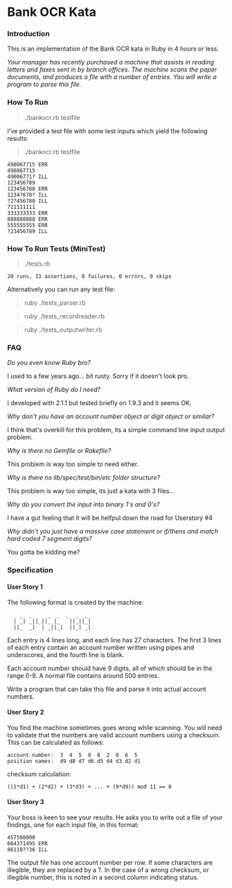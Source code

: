 # Bank OCR Kata

### Introduction 

This is an implementation of the Bank OCR kata in Ruby in 4 hours or less.

_Your manager has recently purchased a machine that assists in reading letters and faxes sent in by branch offices. The machine scans the paper documents, and produces a file with a number of entries. You will write a program to parse this file._

### How To Run

> ./bankocr.rb testfile 

I've provided a test file with some test inputs which yield the following results:

> ./bankocr.rb testfile

```
490067715 ERR
490867715 
49006771? ILL
123456789 
123456780 ERR
1234?678? ILL
?2?456780 ILL
711111111 
333333333 ERR
888888888 ERR
555555555 ERR
?23456789 ILL
```

### How To Run Tests (MiniTest)

> ./tests.rb

```
20 runs, 33 assertions, 0 failures, 0 errors, 0 skips
```

Alternatively you can run any test file:

> ruby ./tests_parser.rb

> ruby ./tests_recordreader.rb

> ruby ./tests_outputwriter.rb


### FAQ

_Do you even know Ruby bro?_

I used to a few years ago... bit rusty. Sorry if it doesn't look pro.

_What version of Ruby do I need?_

I developed with 2.1.1 but tested briefly on 1.9.3 and it seems OK.

_Why don't you have an account number object or digit object or similar?_

I think that's overkill for this problem, its a simple command line input output problem.

_Why is there no Gemfile or Rakefile?_

This problem is way too simple to need either.

_Why is there no lib/spec/test/bin/etc folder structure?_

This problem is way too simple, its just a kata with 3 files...

_Why do you convert the input into binary 1's and 0's?_

I have a gut feeling that it will be helfpul down the road for Userstory #4

_Why didn't you just have a massive case statement or if/thens and match hard coded 7 segment digits?_

You gotta be kidding me?


### Specification

#### User Story 1

The following format is created by the machine:

```
    _  _     _  _  _  _  _
  | _| _||_||_ |_   ||_||_|
  ||_  _|  | _||_|  ||_| _| 

```
                           
Each entry is 4 lines long, and each line has 27 characters. The first 3 lines of each entry contain an account number written using pipes and underscores, and the fourth line is blank.

Each account number should have 9 digits, all of which should be in the range 0-9. A normal file contains around 500 entries.

Write a program that can take this file and parse it into actual account numbers.

#### User Story 2

You find the machine sometimes goes wrong while scanning. You will need to validate that the numbers are valid account numbers using a checksum. This can be calculated as follows:

```
account number:  3  4  5  8  8  2  8  6  5
position names:  d9 d8 d7 d6 d5 d4 d3 d2 d1
```

checksum calculation:

```
((1*d1) + (2*d2) + (3*d3) + ... + (9*d9)) mod 11 == 0
```

#### User Story 3

Your boss is keen to see your results. He asks you to write out a file of your findings, one for each input file, in this format:

```
457508000
664371495 ERR
86110??36 ILL
```

The output file has one account number per row. If some characters are illegible, they are replaced by a ?. In the case of a wrong checksum, or illegible number, this is noted in a second column indicating status.

